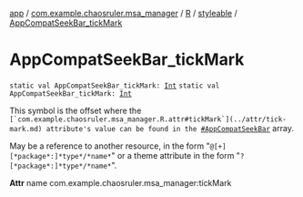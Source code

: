 [app](../../../index.md) / [com.example.chaosruler.msa_manager](../../index.md) / [R](../index.md) / [styleable](index.md) / [AppCompatSeekBar_tickMark](.)

# AppCompatSeekBar_tickMark

`static val AppCompatSeekBar_tickMark: `[`Int`](https://kotlinlang.org/api/latest/jvm/stdlib/kotlin/-int/index.html)
`static val AppCompatSeekBar_tickMark: `[`Int`](https://kotlinlang.org/api/latest/jvm/stdlib/kotlin/-int/index.html)

This symbol is the offset where the ``[`com.example.chaosruler.msa_manager.R.attr#tickMark`](../attr/tick-mark.md) attribute's value can be found in the ``[`#AppCompatSeekBar`](-app-compat-seek-bar.md) array.

May be a reference to another resource, in the form "`@[+][*package*:]*type*/*name*`" or a theme attribute in the form "`?[*package*:]*type*/*name*`".

**Attr**
name com.example.chaosruler.msa_manager:tickMark

